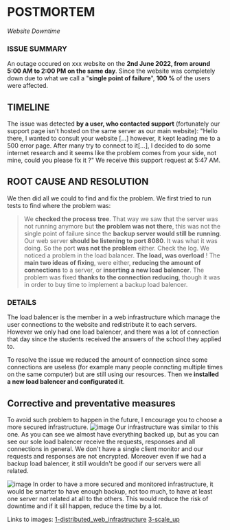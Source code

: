# POSTMORTEM
*Website Downtime*

### ISSUE SUMMARY
An outage occured on xxx website on the **2nd June 2022, from around 5:00 AM to 2:00 PM on the same day**. Since the website was completely down due to what we call a "**single point of failure**", **100 %** of the users were affected.

## TIMELINE
The issue was detected **by a user, who contacted support** (fortunately our support page isn't hosted on the same server as our main website): "Hello there, I wanted to consult your website [...] however, it kept leading me to a 500 error page. After many try to connect to it[...], I decided to do some internet research and it seems like the problem comes from your side, not mine, could you please fix it ?" We receive this support request at 5:47 AM.

## ROOT CAUSE AND RESOLUTION
We then did all we could to find and fix the problem. We first tried to run tests to find where the problem was:
> We **checked the process tree**. That way we saw that the server was not running anymore but **the problem was not there**, this was not the single point of failure since the **backup server would still be running**.
> Our web server **should be listening to port 8080**. It was what it was doing. So the port **was not the problem** either.
> Check the log. We noticed a problem in the load balancer. **The load, was overload** !
The **main two ideas of fixing**, were either, **reducing the amount of connections** to a server, or **inserting a new load balencer**. The problem was fixed **thanks to the connection reducing**, though it was in order to buy time to implement a backup load balencer.

### DETAILS
The load balencer is the member in a web infrastructure which manage the user connections to the website and redistribute it to each servers. However we only had one load balencer, and there was a lot of connection that day since the students received the answers of the school they applied to.

To resolve the issue we reduced the amount of connection since some connections are useless (for example many people conncting multiple times on the same computer) but are still using our resources. Then we **installed a new load balencer and configurated it**.

## Corrective and preventative measures
To avoid such problem to happen in the future, I encourage you to choose a more secured infrastructure.
![image](https://viewer.diagrams.net/?tags=%7B%7D&highlight=0000ff&edit=_blank&layers=1&nav=1&title=1-distributed_web_infrastructure%20(4).drawio#R7Vxdc9soFP01ntl9aEYS%2BvJjYmfTnUk7bT2zbR%2BxhGRtsfAiHNv76xckZEvGjok%2FIpzNTMYxV4DQ5ZzDBYF7YDBdPlA4m3wiMcI9x4qXPTDsOU7oh%2FxTGFaVwQV2ZUhpFlcma2MYZf%2BiymjX1nkWo0LaKhMjBLNs1jZGJM9RxFo2SClZtLMlBMctwwymSDGMIohV6%2FcsZhNptf3%2B5sJHlKUTeevQCaoLU1hnlk9STGBMFg0TuO%2BBASWEVd%2BmywHCwndtv%2Fyx5%2Bq6YRTlTKfAXZ%2F9xb7i1eixPwoeGKSZn32wHdk4tqqfGMXcATJJKJuQlOQQ32%2Bsd5TM8xiJai2e2uR5JGTGjTY3%2Fo0YW8nehHNGuGnCplheRcuM%2FWh8%2FymquvFkariUNZeJVZ3IGV39aCYapURyU6xM1eWSDOMBwYSWTwdiiMIk4vaCUfILNa74UYjGCb%2BiOlb6uiBzGqHnvCkBCmmK2HP5ZEbh6sYdZL89IDJF%2FBF4BoowZNlTG4tQQjpd59v0Ov8iO%2F4lIKjqfYJ4Lu80wJl4eAUaGHPeCQgsJhlDoxks3bHgzG938Bmd%2FoQoQ8tnvVRflUSTSrMm3qLB29o2aVLWupBfATCHXI4uu2TONcEMohfQpZdlFL1cq0sYWL1jNPbmFBAkYYSinSAYh57rWa8DArM0FigaO0KUaxu32Qo82p3%2FQq31UBi7u5wfOmPg%2B%2BfRWtfaEltNrfUvpbWOQVr7BqTW1WRZ3yySqVR6TaVdd%2FzPZr8%2FDwK7Hc06LwxnLyq1uiAwTGrd%2FVKrznauUGrDzrXWnEnjcUprv4xkF1VaryullUW%2FkEzM9Gq0%2BU4bbS7YQlHVUFlqC0jrZpwg4Z1iqx0sB9oDeXAKvC6q4brwMkzDvf0argZ616fhntW5hrvGaLj%2B2sRpsdJFZbyvy7PAKJ45oTkRs62HApMjZl0UeGaBoN8tCII3Nm%2FSRYFrFAr6ypD7HY25QQ684Lbn%2BJg%2Fzt2Yj8J%2BKr59TrN8%2BcxwbB8ejs8wuHp%2Be3AFfteDK3gfXM%2F7Xs3SHV19oygFuh1dWzjQhMGWrgYm6ao2DIBRKKibff3K2vnKk23OKv8RqmrSslM93782Lhk0sh41sF4jBMyKU23PFAhoTliNjqx0MWDWjNXt9kVfSwZ0V4lbkZVJS8TaGDBribhudiOseiQw5pY7iFEe7YmsPt7OKFmuFPwUEzgTX7kHIcYIk5TCKc8%2FQzTjDRa1ta992Vw4vOa8RPXe1h1r0EmSOLt7N%2FbHvnemNWgHbL1HBF1Hc8AYJdefJn%2BwbiwrbCu6fVDSy1QDMK%2Bv874mxx2z9s6BwByhP24GbdQEWhcFhu2grNvdkPrb2QxnEb83ycWTy5eDHc%2BXQ8uw%2BbJzhQq7FS5fg7gGuuJqVgTlvIvrOcVVFwVm7Zmsm31t2tr9Wx47POA5jj5xdG3HJCQiMeIZxrBAxjnWdjt3rPoq8i041u18kzzwzRF83XDAYMV3rvS1pKO%2BkBpCBivSWPZOYn1ajb4%2BnkapM3aNPgn7%2FeNC8rXx%2FN5%2FJ%2BFZSai9emnYzjt1%2BbJBQudNk1A7drscC11Hcb9cPVbdvl5P%2Ft%2BtGW8tGfu22m%2Fhjm5zL9Zr6jHKbyidc74K0rCJ%2BEwwWfB%2FJCmp%2FM8cFeJ4A9fDOkM1oSmU3uQ%2BYYpDc5KjLe9LE8RZmvMkRokoJpzKI1R8K83TLI5L6S54F2d5%2BlhmG7obyzfpMGEivHjZcDCc8IIoFygSZyxKD3p3%2FI%2F7dCCk1%2BNtHfC0vUnzP5GdsgHJefNhVnY4ggVbiKcXwwcT2lI%2B6Zk4bdvb2PAUbDjeDnBsHyg5HzjUg181l7nH85rNw8%2Bj3xYLARG2mqHf6yz8ls1cqgrsqovXc5MQMob0JiJTIR7ittafX%2FjHbRxTVBR769%2Br4tarzE7sei9NrcmBo6fJF5uduOqhj72Ki7P8V9slbf8dt%2Ftir1sPb5HQ3SPR9G49PzzxyFYQtDuyPuVY11CFUMqJLaUe%2B1BFRx%2F94snN79xU2Tc%2FFgTu%2FwM%3D)
Our infrastructure was similar to this one. As you can see we almost have everything backed up, but as you can see our sole load balencer receive the requests, responses and all connections in general. We don't have a single client monitor and our requests and responses are not encrypted. Moreover even if we had a backup load balencer, it still wouldn't be good if our servers were all related.

![image](https://viewer.diagrams.net/?tags=%7B%7D&highlight=0000ff&edit=_blank&layers=1&nav=1&title=3-scale_up.drawio#R7V1bc9o4FP41mWkfyviOeUxp2u5M0k2XzqR92hG2AG%2BMRY0SoL9%2BJVsCWzJYARsUQqfT4mP5pvPpOxfJx1d2f7r8koLZ5A6FML6yjHB5ZX%2B6sizf88m%2FVLDKBY5t5oJxGoW5qCAYRH8gExpM%2BhSFcF5qiBGKcTQrCwOUJDDAJRlIU7QoNxuhuHzVGRhDSTAIQCxLH6IQT5jU9HqbHV9hNJ6wS%2FtWN98xBbwxe5L5BIRoURDZN1d2P0UI57%2Bmyz6Mad%2FxfsmP%2B7xl7%2FrGUphglQNGf8DtHZo7D6Pr%2BDv428eP0e0HdrPPIH5iD3yTBOlqhmFIxCn8%2FQTnmN0%2FXvFOgSHpI7aJUjxBY5SA%2BGYj%2FZiipySE9MoG2dq0uUVoRoQmEf4HMV4xhYMnjIhogqcx2wuXEf5Z%2BP2LnYr%2B%2FrQsbqz4RoLT1c%2Fixq%2FixuagbIsfNUIJ%2FgymUUwFX2H8DHEUALaD3Z1p0e0ojvsoRmnWBXYIoD8KiHyOU%2FQIC3u8wIfDEd0zATN6%2BCiGy2sKRSKTlcb0OEdPaQB3aIqDH6RjiHe08%2FJ2VEWFCzBIfIFoCsnjZ7qNAY6eyzAHbLSM1%2B02gCI%2FGKZegC9Twlc%2FjuizS5CKYzKkKXQWkwjDwQxkvbEgpFIGxsv1sLXPn2GK4XJnL7G9DhvDjMRMPqYXBUrgskmRDYyW%2BtWS%2BvXK8mJM%2B2EGEvJ7TH9%2F%2BjZ4t1gsKGxWM%2FieNyFXLLbi4mEqSoqtyHk6I4SGIO0EaEpOmV3W%2BOue%2FHMdhimcz7eeX9B1mRxq9N2A9iyjrL61WurU57WlPrtCfUIncfaIo%2BSx3CPl7tuP9rb2ai2%2FWIr8Uuxb3v%2FKnMNOd48iShVcj2sdrQS98lPkJMqOKppC4URW3YnyXpBOlOl6%2FYz7q9%2BpUL88TAi6sURsCUqgwIJMBOJonJDNgKgUEvlHOkCILYuv2Y5pFIaZcSaDM4iS8S0cUUU7G8k%2FDPpUhMjhozhzWCbkQEjO8HFGOyTrIvcj%2BUs6rW903CuX3G2fbJubbfKXNk9xHyXkAUCUwQyCOV5Qh4KCGAMMhtmzcjvMXQpTML%2B9hmhA0LrtyjTgV7CA3RYLuFtJnD595tRya%2Bb9fkI5l9r5n6KoirQLQOIN6Uk%2FzLM%2BvSYNTGe2zGicHGkMQfA4zojlA7sobZKOh%2B8s16WtiIItQ%2Fj9Xr6JweCW7OtT5I0I9jC71iLKemMOUzL4qRdesCMUaOS%2Frz9%2B3A9qLBQR5z3ThGFpA2GCobFVDU2vLYj5Nf79fEbGJzylg8%2F9%2BMxqdbruTh9%2FX2995AcwqPQSh77ruEbj3rqnaE1Nvbx1dw8kVHWcPuFfx20sACTbxfDCM8ifZgOSxmDV0wtWntaw6uzmnAuwiqo09EJWV2dkmXvhynqtwHK%2B%2FbmZfJgEoPvvw93jA7q5%2F5Iop61MvSyhV%2Bea17vXFnWvRf%2F4FgHqeJFgDSYB9XvVHFsOWaIBEMcwRuMUTGmEBdOIPDAN98r77jc76hNqS8gT76YqvHoVPtZoZFX7WKE39FyvGRfb9oRUnHPqXE5vryiODUYJIJ%2BjFC4AverLkBGSaHqAUZpNZ7Si8v3cap6ViLNkQxMIcIUwvgIAVVF8a6lYbhILANgo8aItW0i1VaTO21JXpUHSLsQpBsCqHgOLk7nTYNZ5DC8Gwv6epFlh8Xd5BpoYfH7bZziKt7mBLYxuxzgxGVvOAcObTbW0FGVaqmFmx%2BiWIwKnZnhnWwWP76AowTAYPHJ88UUPDU%2B91tOIrxg4WJrxiJxxVXEHWa%2FL%2BXSaMafpcbO1HPheqx9c6IdOlep9a0gYphl28YxaT%2B%2B4rr51iPNwYReN2KWnyi6q091HYhc52FwzhHXWVGAKYYR9ci44JKmtCxdYbpkLanOP50gGHDb1ZGBrRQaWnHhYk4H9lsjAMU9OBj2NyMDo2GU%2B8HfTAdkQR%2FSaIswyP3TbmptQp4JWkxfKq%2BC4m68JFTjazbAS1PlXLzFKu1B4rBkyXQySKgq5E6QJCi05h3aHkgijNErGNPLNl35n02M0d5YHwzEMSAsZv%2BsF4RynQYyewiZt1xblN2Chun7ZQlV4q72j2if%2FXO1TxzD8Mjt4tq2nE9uu5bJULZdea4Mc8wBktmW51qsQldYH7bRcYoh15pZLFYV246FUdigBA1gVGrAF65szCy8C9FwhreAaAqLzMza6%2Bp930sVMimayanK45x7TTh6ynqx5O2naJR7qdi%2BBnCoR2YpEZOnlQjtyFveczWHtwoVXbg5VUdi8OTyMBuX3Ey8Wamuq8aiRnKP1iucXzD28rZSOrTrHwMtjaMIErn7hWdklUp7qErIEfg3ezjFHoAxCzdbU2PJE1wMcEgGb7qJ2SCxh8G0cJUsJuxsUmq%2FD%2FvSkBXaS%2BTnuTJdzSCbxYn9OZn%2BUpxT0Sg%2Fy%2FIw%2BcNvP%2Fryx8FsdbnqF3%2Fy%2BC5bmejaLaSWDCCUbi%2FPq7YppepoZFlvOipa7nuAXzs%2Bw582KNfNHtumHLJrX16afnmPbNenKySVXK451NVyrUspwKr%2BE5XmlpdR1ycyzDCmV8%2Bx6ZThd7dJoAggNVRA6nl0EYd0E89sGoaUVCG05zf5m8hpiLTbViprtOUHavRh8SWyojH1Xcew7ekWarnY%2B9yWx0STcNJvRteVak28ksWGfPLy25SLrbyOzsa7Vczqjfsh7OReWPRnLqr6eq9lsOb%2Fvwkj%2FRKscA7r8hS6WuVsNvt%2BewUgXq3CpZo%2FXwub9Ke3c9%2FJIvwz0XU75a8th8vt%2BcwNd%2BdMJ7Y10T56jk4d%2BErLxzKvjh2A%2BWfd8oZep%2FB5gDNMkk9BXp8VRYUm00NCwK%2B2xa96PfskXF9wKjXDZgR9hEMvvuaKiVT%2FCIJ7IFM7T8jcYvKqPMOTZtkisO7%2B7ck%2BmuILImPOvWHGZub1a%2F7AE3C21RAkeKmqJ3qfRM62wbxkJxAuUPhZKBA1rS%2BevxdHWUkLsAxSF0dL8tyiqSLDhsdYED4qgdyUWXNf%2Bb%2FrTEZXF8%2BT6Dscs2d%2FZZ7qs7NmYe1UaqXLYTlzNuLLdyeYZdt11gemkMsQCmI5ab%2FgkZYTFF%2F%2BO%2BUmoSiWdST64NMxPVJd015DUtyzprruuKvEjA%2BZlJX50qNzjtjjsyObm45q517j5Qql98z8%3D)
In order to have a more secured and monitored infrastructure, it would be smarter to have enough backup, not too much, to have at least one server not related at all to the others. This would reduce the risk of downtime and if it sill happen, reduce the time by a lot.

Links to images:
[1-distributed_web_infrastructure](https://github.com/NeoV0id/holberton-system_engineering-devops/blob/master/0x09-web_infrastructure_design/1-distributed_web_infrastructure)
[3-scale_up](https://github.com/NeoV0id/holberton-system_engineering-devops/blob/master/0x09-web_infrastructure_design/3-scale_up)
